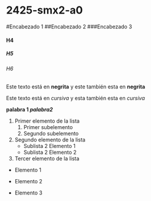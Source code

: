 # 2425-smx2-a0

#Encabezado 1
##Encabezado 2
###Encabezado 3
#### H4
##### H5
###### H6

Este texto está en **negrita** y este también esta en __negrita__

Este texto está en *cursiva* y esta también esta en _cursiva_

**palabra 1 _palabra2_**

1. Primer elemento de la lista
	1. Primer subelemento
	2. Segundo subelemento
2. Segundo elemento de la lista
	* Sublista 2 Elemento 1
	 * Sublista 2 Elemento 2
3. Tercer elemento de la lista

* Elemento 1
- Elemento 2
+ Elemento 3
